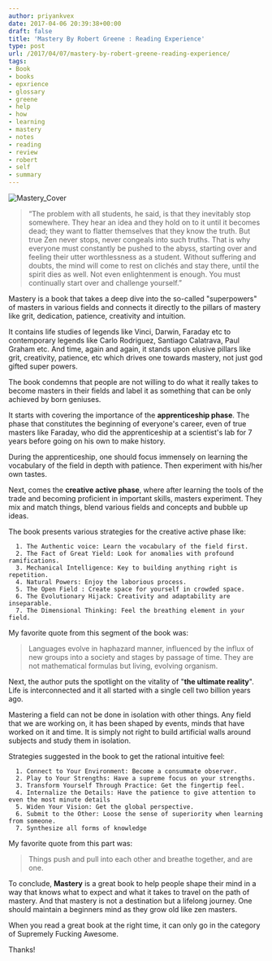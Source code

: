 ```yaml
---
author: priyankvex
date: 2017-04-06 20:39:38+00:00
draft: false
title: 'Mastery By Robert Greene : Reading Experience'
type: post
url: /2017/04/07/mastery-by-robert-greene-reading-experience/
tags:
- Book
- books
- epxrience
- glossary
- greene
- help
- how
- learning
- mastery
- notes
- reading
- review
- robert
- self
- summary
---
```


![Mastery_Cover](https://priyankvex.files.wordpress.com/2017/04/mastery_cover.jpg)



<blockquote>“The problem with all students, he said, is that they inevitably stop somewhere. They hear an idea and they hold on to it until it becomes dead; they want to flatter themselves that they know the truth. But true Zen never stops, never congeals into such truths. That is why everyone must constantly be pushed to the abyss, starting over and feeling their utter worthlessness as a student. Without suffering and doubts, the mind will come to rest on clichés and stay there, until the spirit dies as well. Not even enlightenment is enough. You must continually start over and challenge yourself.”</blockquote>


Mastery is a book that takes a deep dive into the so-called "superpowers" of masters in various fields and connects it directly to the pillars of mastery like grit, dedication, patience, creativity and intuition.

It contains life studies of legends like Vinci, Darwin, Faraday etc to contemporary legends like Carlo Rodriguez, Santiago Calatrava, Paul Graham etc. And time, again and again, it stands upon elusive pillars like grit, creativity, patience, etc which drives one towards mastery, not just god gifted super powers.

The book condemns that people are not willing to do what it really takes to become masters in their fields and label it as something that can be only achieved by born geniuses.

It starts with covering the importance of the **apprenticeship phase**. The phase that constitutes the beginning of everyone's career, even of true masters like Faraday, who did the apprenticeship  at a scientist's lab for 7 years before going on his own to make history.

During the apprenticeship,  one should focus immensely on learning the vocabulary of the field in depth with patience. Then experiment with his/her own tastes.

Next, comes the **creative active phase**, where after learning the tools of the trade and becoming proficient in important skills, masters experiment. They mix and match things, blend various fields and concepts and bubble up ideas.

The book presents various strategies for the creative active phase like:



	  1. The Authentic voice: Learn the vocabulary of the field first.
	  2. The Fact of Great Yield: Look for anomalies with profound ramifications.
	  3. Mechanical Intelligence: Key to building anything right is repetition.
	  4. Natural Powers: Enjoy the laborious process.
	  5. The Open Field : Create space for yourself in crowded space.
	  6. The Evolutionary Hijack: Creativity and adaptability are inseparable.
	  7. The Dimensional Thinking: Feel the breathing element in your field.

My favorite quote from this segment of the book was:


<blockquote>Languages evolve in haphazard manner, influenced by the influx of new groups into a society and stages by passage of time. They are not mathematical formulas but living, evolving organism.</blockquote>


Next, the author puts the spotlight on the vitality of "**the ultimate reality**". Life is interconnected and it all started with a single cell two billion years ago.

Mastering a field can not be done in isolation with other things. Any field that we are working on, it has been shaped by events, minds that have worked on it and time. It is simply not right to build artificial walls around subjects and study them in isolation.

Strategies suggested in the book to get the rational intuitive feel:



	  1. Connect to Your Environment: Become a consummate observer.
	  2. Play to Your Strengths: Have a supreme focus on your strengths.
	  3. Transform Yourself Through Practice: Get the fingertip feel.
	  4. Internalize the Details: Have the patience to give attention to even the most minute details
	  5. Widen Your Vision: Get the global perspective.
	  6. Submit to the Other: Loose the sense of superiority when learning from someone.
	  7. Synthesize all forms of knowledge

My favorite quote from this part was:


<blockquote>Things push and pull into each other and breathe together, and are one.</blockquote>


To conclude, **Mastery** is a great book to help people shape their mind in a way that knows what to expect and what it takes to travel on the path of mastery. And that mastery is not a destination but a lifelong journey. One should maintain a beginners mind as they grow old like zen masters.

When you read a great book at the right time, it can only go in the category of Supremely Fucking Awesome.

Thanks!






